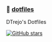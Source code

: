 ### 📗 [dotfiles](https://github.com/dtrejo/dotfiles)
DTrejo's Dotfiles       
  
[![GitHub stars](https://img.shields.io/github/stars/dtrejo/dotfiles?style=social)](https://github.com/dtrejo/dotfiles/stargazers)
